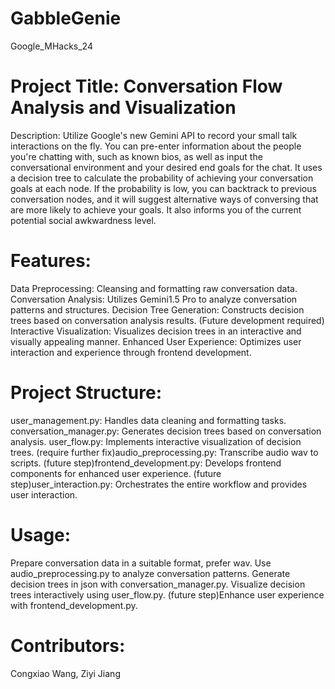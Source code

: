 # GabbleGenie
Google_MHacks_24
# Project Title: Conversation Flow Analysis and Visualization
Description:
Utilize Google's new Gemini API to record your small talk interactions on the fly. You can pre-enter information about the people you're chatting with, such as known bios, as well as input the conversational environment and your desired end goals for the chat. It uses a decision tree to calculate the probability of achieving your conversation goals at each node. If the probability is low, you can backtrack to previous conversation nodes, and it will suggest alternative ways of conversing that are more likely to achieve your goals. It also informs you of the current potential social awkwardness level.
# Features:
Data Preprocessing: Cleansing and formatting raw conversation data.
Conversation Analysis: Utilizes Gemini1.5 Pro to analyze conversation patterns and structures.
Decision Tree Generation: Constructs decision trees based on conversation analysis results.
(Future development required)
Interactive Visualization: Visualizes decision trees in an interactive and visually appealing manner.
Enhanced User Experience: Optimizes user interaction and experience through frontend development.

# Project Structure:
user_management.py: Handles data cleaning and formatting tasks.
conversation_manager.py: Generates decision trees based on conversation analysis.
user_flow.py: Implements interactive visualization of decision trees.
(require further fix)audio_preprocessing.py: Transcribe audio wav to scripts.
(future step)frontend_development.py: Develops frontend components for enhanced user experience.
(future step)user_interaction.py: Orchestrates the entire workflow and provides user interaction.
# Usage:
Prepare conversation data in a suitable format, prefer wav.
Use audio_preprocessing.py to analyze conversation patterns.
Generate decision trees in json with conversation_manager.py.
Visualize decision trees interactively using user_flow.py.
(future step)Enhance user experience with frontend_development.py.

# Contributors:
Congxiao Wang, 
Ziyi Jiang
